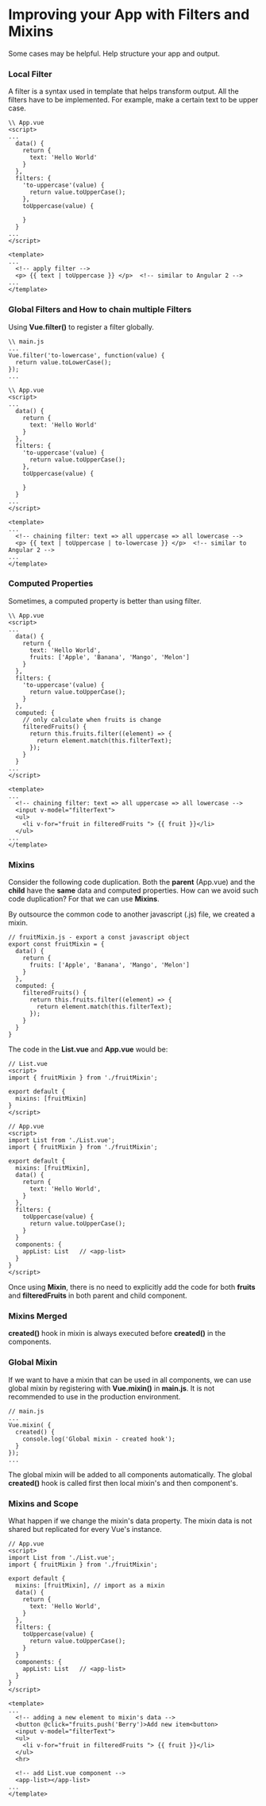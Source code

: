# Improving your App with Filters and Mixins
Some cases may be helpful. Help structure your app and output.

### Local Filter
A filter is a syntax used in template that helps transform output. All the filters have to be implemented. For example, make a certain text to be upper case.

```
\\ App.vue
<script>
...
  data() {
    return {
      text: 'Hello World'
    }
  },
  filters: {
    'to-uppercase'(value) {
      return value.toUpperCase();
    },
    toUppercase(value) {

    }
  }
...
</script>

<template>
...
  <!-- apply filter -->
  <p> {{ text | toUppercase }} </p>  <!-- similar to Angular 2 -->
...
</template>
```

### Global Filters and How to chain multiple Filters
Using **Vue.filter()** to register a filter globally.

```
\\ main.js
...
Vue.filter('to-lowercase', function(value) {
  return value.toLowerCase();
});
...
```

```
\\ App.vue
<script>
...
  data() {
    return {
      text: 'Hello World'
    }
  },
  filters: {
    'to-uppercase'(value) {
      return value.toUpperCase();
    },
    toUppercase(value) {

    }
  }
...
</script>

<template>
...
  <!-- chaining filter: text => all uppercase => all lowercase -->
  <p> {{ text | toUppercase | to-lowercase }} </p>  <!-- similar to Angular 2 -->
...
</template>
```

### Computed Properties
Sometimes, a computed property is better than using filter.

```
\\ App.vue
<script>
...
  data() {
    return {
      text: 'Hello World',
      fruits: ['Apple', 'Banana', 'Mango', 'Melon']
    }
  },
  filters: {
    'to-uppercase'(value) {
      return value.toUpperCase();
    }
  },
  computed: {
    // only calculate when fruits is change
    filteredFruits() {
      return this.fruits.filter((element) => {
        return element.match(this.filterText);
      });
    }
  }
...
</script>

<template>
...
  <!-- chaining filter: text => all uppercase => all lowercase -->
  <input v-model="filterText">
  <ul>
    <li v-for="fruit in filteredFruits "> {{ fruit }}</li>
  </ul>
...
</template>
```

### Mixins
Consider the following code duplication. Both the **parent** (App.vue) and the **child** have the **same** data and computed properties. How can we avoid such code duplication? For that we can use **Mixins**.

By outsource the common code to another javascript (.js) file, we created a mixin.

```
// fruitMixin.js - export a const javascript object
export const fruitMixin = {
  data() {
    return {
      fruits: ['Apple', 'Banana', 'Mango', 'Melon']
    }
  },
  computed: {
    filteredFruits() {
      return this.fruits.filter((element) => {
        return element.match(this.filterText);
      });
    }
  }
}
```
The code in the **List.vue** and **App.vue** would be: 

```
// List.vue
<script>
import { fruitMixin } from './fruitMixin';

export default {
  mixins: [fruitMixin]
}
</script>
```
```
// App.vue
<script>
import List from './List.vue';
import { fruitMixin } from './fruitMixin';

export default {
  mixins: [fruitMixin],
  data() {
    return {
      text: 'Hello World',
    }
  },
  filters: {
    toUppercase(value) {
      return value.toUpperCase();
    }
  }
  components: {
    appList: List   // <app-list>
  }
}
</script>
```
Once using **Mixin**, there is no need to explicitly add the code for both **fruits** and **filteredFruits** in both parent and child component. 

### Mixins Merged
**created()** hook in mixin is always executed before **created()** in the components.

### Global Mixin
If we want to have a mixin that can be used in all components, we can use global mixin by registering with **Vue.mixin()** in **main.js**. It is not recommended to use in the production environment.

```
// main.js
...
Vue.mixin( {
  created() {
    console.log('Global mixin - created hook');
  }
});
...
```
The global mixin will be added to all components automatically. The global **created()** hook is called first then local mixin's and then component's.

### Mixins and Scope
What happen if we change the mixin's data property. The mixin data is not shared but replicated for every Vue's instance.

```
// App.vue
<script>
import List from './List.vue';
import { fruitMixin } from './fruitMixin';

export default {
  mixins: [fruitMixin], // import as a mixin
  data() {
    return {
      text: 'Hello World',
    }
  },
  filters: {
    toUppercase(value) {
      return value.toUpperCase();
    }
  }
  components: {
    appList: List   // <app-list>
  }
}
</script>

<template>
...
  <!-- adding a new element to mixin's data -->
  <button @click="fruits.push('Berry')>Add new item<button>
  <input v-model="filterText">
  <ul>
    <li v-for="fruit in filteredFruits "> {{ fruit }}</li>
  </ul>
  <hr>

  <!-- add List.vue component -->
  <app-list></app-list>
...
</template>
```
